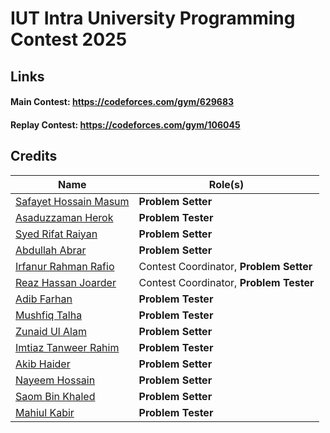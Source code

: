 # IUT Intra University Programming Contest 2025

## Links

#### Main Contest: https://codeforces.com/gym/629683
#### Replay Contest: https://codeforces.com/gym/106045

## Credits

| Name                                                                            | Role(s)                                 |
| ------------------------------------------------------------------------------- | --------------------------------------- |
| [Safayet Hossain Masum](https://codeforces.com/profile/curly_braces)            | **Problem Setter**                      |
| [Asaduzzaman Herok](https://codeforces.com/profile/Atondro_Wahid)               | **Problem Tester**                      |
| [Syed Rifat Raiyan](https://codeforces.com/profile/Starscream-11813)            | **Problem Setter**                      |
| [Abdullah Abrar](https://codeforces.com/profile/lelbaba)                        | **Problem Setter**                      |
| [Irfanur Rahman Rafio](https://codeforces.com/profile/rafio)                    | Contest Coordinator, **Problem Setter** |
| [Reaz Hassan Joarder](https://codeforces.com/profile/ssshanto)                  | Contest Coordinator, **Problem Tester** |
| [Adib Farhan](https://codeforces.com/profile/Brownbear2710)                     | **Problem Tester**                      |
| [Mushfiq Talha](https://codeforces.com/profile/MushfiqTalha)                    | **Problem Tester**                      |
| [Zunaid Ul Alam](https://codeforces.com/profile/ThisWasUnplanned)               | **Problem Setter**                      |
| [Imtiaz Tanweer Rahim](https://codeforces.com/profile/Reewnat)                  | **Problem Tester**                      |
| [Akib Haider](https://codeforces.com/profile/_akibhaider_)                      | **Problem Setter**                      |
| [Nayeem Hossain](https://codeforces.com/profile/flying_saucer)                  | **Problem Setter**                      |
| [Saom Bin Khaled](https://codeforces.com/profile/greenbinjack)                  | **Problem Setter**                      |
| [Mahiul Kabir](https://codeforces.com/profile/greenbinjack)                     | **Problem Tester**                      |
